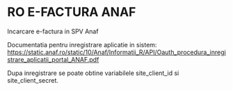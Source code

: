 # RO E-FACTURA ANAF
Incarcare e-factura in SPV Anaf

Documentatia pentru inregistrare aplicatie in sistem:
https://static.anaf.ro/static/10/Anaf/Informatii_R/API/Oauth_procedura_inregistrare_aplicatii_portal_ANAF.pdf

Dupa inregistrare se poate obtine variabilele site_client_id si site_client_secret.
